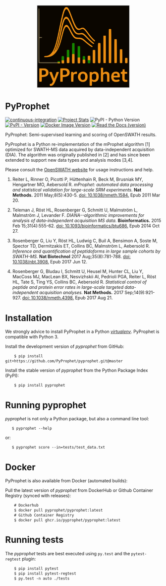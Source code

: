 <div align="center">
    <img src="https://github.com/PyProphet/pyprophet/blob/master/assets/PyProphet_Logo.png" alt="PyProphet" width="300"/>
</div>

PyProphet
=========

<!-- [![Build Status](https://travis-ci.org/PyProphet/pyprophet.svg?branch=master)](https://travis-ci.org/PyProphet/pyprophet)  -->
[![continuous-integration](https://github.com/PyProphet/pyprophet/actions/workflows/ci.yml/badge.svg?branch=master)](https://github.com/PyProphet/pyprophet/actions/workflows/ci.yml)
[![Project Stats](https://www.openhub.net/p/PyProphet/widgets/project_thin_badge.gif)](https://www.openhub.net/p/PyProphet)
![PyPI - Python Version](https://img.shields.io/pypi/pyversions/pyprophet)
[![PyPI - Version](https://img.shields.io/pypi/v/pyprophet)](https://pypi.org/project/pyprophet/)
[![Docker Image Version](https://img.shields.io/docker/v/pyprophet/pyprophet?label=Docker)](https://hub.docker.com/r/pyprophet/pyprophet)
[![Read the Docs (version)](https://img.shields.io/readthedocs/pyprophet/latest)](https://pyprophet.readthedocs.io/en/latest/index.html)




PyProphet: Semi-supervised learning and scoring of OpenSWATH results.

PyProphet is a Python re-implementation of the mProphet algorithm [1] optimized for SWATH-MS data acquired by data-independent acquisition (DIA). The algorithm was originally published in [2] and has since been extended to support new data types and analysis modes [3,4].

Please consult the [OpenSWATH website](http://openswath.org) for usage instructions and help.

1. Reiter L, Rinner O, Picotti P, Hüttenhain R, Beck M, Brusniak MY, Hengartner MO, Aebersold R.
*mProphet: automated data processing and statistical validation for large-scale
SRM experiments.* **Nat Methods.** 2011 May;8(5):430-5. [doi:
10.1038/nmeth.1584.](http://dx.doi.org/10.1038/nmeth.1584) Epub 2011 Mar 20.

2. Teleman J, Röst HL, Rosenberger G, Schmitt U, Malmström L, Malmström J, Levander F.
*DIANA--algorithmic improvements for analysis of data-independent acquisition MS data.* **Bioinformatics.** 2015 Feb 15;31(4):555-62. [doi: 10.1093/bioinformatics/btu686.](http://dx.doi.org/10.1093/bioinformatics/btu686) Epub 2014 Oct 27.

3. Rosenberger G, Liu Y, Röst HL, Ludwig C, Buil A, Bensimon A, Soste M, Spector TD, Dermitzakis ET, Collins BC, Malmström L, Aebersold R. *Inference and quantification of peptidoforms in large sample cohorts by SWATH-MS.* **Nat Biotechnol** 2017 Aug;35(8):781-788. [doi: 10.1038/nbt.3908.](http://dx.doi.org/10.1038/nbt.3908) Epub 2017 Jun 12.

4. Rosenberger G, Bludau I, Schmitt U, Heusel M, Hunter CL, Liu Y, MacCoss MJ, MacLean BX, Nesvizhskii AI, Pedrioli PGA, Reiter L, Röst HL, Tate S, Ting YS, Collins BC, Aebersold R.
*Statistical control of peptide and protein error rates in large-scale targeted data-independent acquisition analyses.* **Nat Methods.** 2017 Sep;14(9):921-927. [doi: 10.1038/nmeth.4398.](http://dx.doi.org/10.1038/nmeth.4398) Epub 2017 Aug 21. 

Installation
============

We strongly advice to install PyProphet in a Python [*virtualenv*](https://virtualenv.pypa.io/en/stable/). PyProphet is compatible with Python 3.

Install the development version of *pyprophet* from GitHub:

````
    $ pip install git+https://github.com/PyProphet/pyprophet.git@master
````

Install the stable version of *pyprophet* from the Python Package Index (PyPI):

````
    $ pip install pyprophet
````

Running pyprophet
=================

*pyprophet* is not only a Python package, but also a command line tool:

````
   $ pyprophet --help
````

or:

````
   $ pyprophet score --in=tests/test_data.txt
````

Docker
=================

PyProphet is also available from Docker (automated builds):

Pull the latest version of *pyprophet* from DockerHub or Github Container Registry (synced with releases):

````
    # Dockerhub
    $ docker pull pyprophet/pyprophet:latest
    # Github Container Registry
    $ docker pull ghcr.io/pyprophet/pyprophet:latest
````

Running tests
=============

The *pyprophet* tests are best executed using `py.test` and the `pytest-regtest` plugin:

````
    $ pip install pytest
    $ pip install pytest-regtest
    $ py.test -n auto ./tests
````

